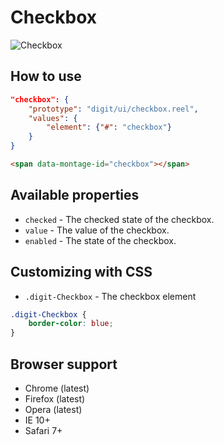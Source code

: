 # Checkbox

![Checkbox](screenshot.png)

## How to use

```json
"checkbox": {
    "prototype": "digit/ui/checkbox.reel",
    "values": {
        "element": {"#": "checkbox"}
    }
}
```

```html
<span data-montage-id="checkbox"></span>
```



## Available properties

* `checked` - The checked state of the checkbox.
* `value` - The value of the checkbox.
* `enabled` - The state of the checkbox.


## Customizing with CSS

* `.digit-Checkbox` - The checkbox element

```css
.digit-Checkbox {
    border-color: blue;
}
```



## Browser support

* Chrome (latest)
* Firefox (latest)
* Opera (latest)
* IE 10+
* Safari 7+
